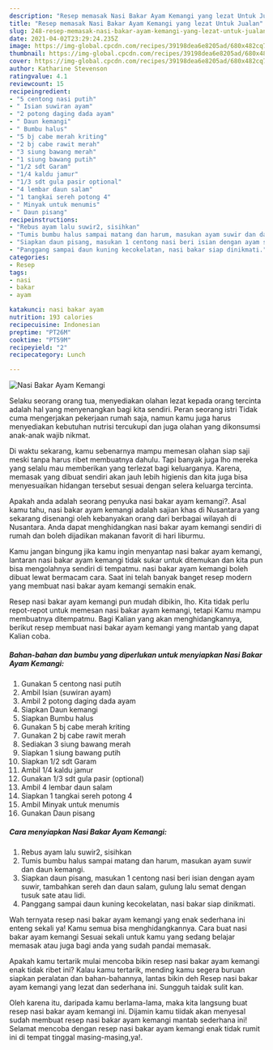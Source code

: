 ```yaml
---
description: "Resep memasak Nasi Bakar Ayam Kemangi yang lezat Untuk Jualan"
title: "Resep memasak Nasi Bakar Ayam Kemangi yang lezat Untuk Jualan"
slug: 248-resep-memasak-nasi-bakar-ayam-kemangi-yang-lezat-untuk-jualan
date: 2021-04-02T23:29:24.235Z
image: https://img-global.cpcdn.com/recipes/39198dea6e8205ad/680x482cq70/nasi-bakar-ayam-kemangi-foto-resep-utama.jpg
thumbnail: https://img-global.cpcdn.com/recipes/39198dea6e8205ad/680x482cq70/nasi-bakar-ayam-kemangi-foto-resep-utama.jpg
cover: https://img-global.cpcdn.com/recipes/39198dea6e8205ad/680x482cq70/nasi-bakar-ayam-kemangi-foto-resep-utama.jpg
author: Katharine Stevenson
ratingvalue: 4.1
reviewcount: 15
recipeingredient:
- "5 centong nasi putih"
- " Isian suwiran ayam"
- "2 potong daging dada ayam"
- " Daun kemangi"
- " Bumbu halus"
- "5 bj cabe merah kriting"
- "2 bj cabe rawit merah"
- "3 siung bawang merah"
- "1 siung bawang putih"
- "1/2 sdt Garam"
- "1/4 kaldu jamur"
- "1/3 sdt gula pasir optional"
- "4 lembar daun salam"
- "1 tangkai sereh potong 4"
- " Minyak untuk menumis"
- " Daun pisang"
recipeinstructions:
- "Rebus ayam lalu suwir2, sisihkan"
- "Tumis bumbu halus sampai matang dan harum, masukan ayam suwir dan daun kemangi."
- "Siapkan daun pisang, masukan 1 centong nasi beri isian dengan ayam suwir, tambahkan sereh dan daun salam, gulung lalu semat dengan tusuk sate atau lidi."
- "Panggang sampai daun kuning kecokelatan, nasi bakar siap dinikmati."
categories:
- Resep
tags:
- nasi
- bakar
- ayam

katakunci: nasi bakar ayam 
nutrition: 193 calories
recipecuisine: Indonesian
preptime: "PT26M"
cooktime: "PT59M"
recipeyield: "2"
recipecategory: Lunch

---
```



![Nasi Bakar Ayam Kemangi](https://img-global.cpcdn.com/recipes/39198dea6e8205ad/680x482cq70/nasi-bakar-ayam-kemangi-foto-resep-utama.jpg)

Selaku seorang orang tua, menyediakan olahan lezat kepada orang tercinta adalah hal yang menyenangkan bagi kita sendiri. Peran seorang istri Tidak cuma mengerjakan pekerjaan rumah saja, namun kamu juga harus menyediakan kebutuhan nutrisi tercukupi dan juga olahan yang dikonsumsi anak-anak wajib nikmat.

Di waktu  sekarang, kamu sebenarnya mampu memesan olahan siap saji meski tanpa harus ribet membuatnya dahulu. Tapi banyak juga lho mereka yang selalu mau memberikan yang terlezat bagi keluarganya. Karena, memasak yang dibuat sendiri akan jauh lebih higienis dan kita juga bisa menyesuaikan hidangan tersebut sesuai dengan selera keluarga tercinta. 



Apakah anda adalah seorang penyuka nasi bakar ayam kemangi?. Asal kamu tahu, nasi bakar ayam kemangi adalah sajian khas di Nusantara yang sekarang disenangi oleh kebanyakan orang dari berbagai wilayah di Nusantara. Anda dapat menghidangkan nasi bakar ayam kemangi sendiri di rumah dan boleh dijadikan makanan favorit di hari liburmu.

Kamu jangan bingung jika kamu ingin menyantap nasi bakar ayam kemangi, lantaran nasi bakar ayam kemangi tidak sukar untuk ditemukan dan kita pun bisa mengolahnya sendiri di tempatmu. nasi bakar ayam kemangi boleh dibuat lewat bermacam cara. Saat ini telah banyak banget resep modern yang membuat nasi bakar ayam kemangi semakin enak.

Resep nasi bakar ayam kemangi pun mudah dibikin, lho. Kita tidak perlu repot-repot untuk memesan nasi bakar ayam kemangi, tetapi Kamu mampu membuatnya ditempatmu. Bagi Kalian yang akan menghidangkannya, berikut resep membuat nasi bakar ayam kemangi yang mantab yang dapat Kalian coba.

<!--inarticleads1-->

##### Bahan-bahan dan bumbu yang diperlukan untuk menyiapkan Nasi Bakar Ayam Kemangi:

1. Gunakan 5 centong nasi putih
1. Ambil  Isian (suwiran ayam)
1. Ambil 2 potong daging dada ayam
1. Siapkan  Daun kemangi
1. Siapkan  Bumbu halus
1. Gunakan 5 bj cabe merah kriting
1. Gunakan 2 bj cabe rawit merah
1. Sediakan 3 siung bawang merah
1. Siapkan 1 siung bawang putih
1. Siapkan 1/2 sdt Garam
1. Ambil 1/4 kaldu jamur
1. Gunakan 1/3 sdt gula pasir (optional)
1. Ambil 4 lembar daun salam
1. Siapkan 1 tangkai sereh potong 4
1. Ambil  Minyak untuk menumis
1. Gunakan  Daun pisang




<!--inarticleads2-->

##### Cara menyiapkan Nasi Bakar Ayam Kemangi:

1. Rebus ayam lalu suwir2, sisihkan
1. Tumis bumbu halus sampai matang dan harum, masukan ayam suwir dan daun kemangi.
1. Siapkan daun pisang, masukan 1 centong nasi beri isian dengan ayam suwir, tambahkan sereh dan daun salam, gulung lalu semat dengan tusuk sate atau lidi.
1. Panggang sampai daun kuning kecokelatan, nasi bakar siap dinikmati.




Wah ternyata resep nasi bakar ayam kemangi yang enak sederhana ini enteng sekali ya! Kamu semua bisa menghidangkannya. Cara buat nasi bakar ayam kemangi Sesuai sekali untuk kamu yang sedang belajar memasak atau juga bagi anda yang sudah pandai memasak.

Apakah kamu tertarik mulai mencoba bikin resep nasi bakar ayam kemangi enak tidak ribet ini? Kalau kamu tertarik, mending kamu segera buruan siapkan peralatan dan bahan-bahannya, lantas bikin deh Resep nasi bakar ayam kemangi yang lezat dan sederhana ini. Sungguh taidak sulit kan. 

Oleh karena itu, daripada kamu berlama-lama, maka kita langsung buat resep nasi bakar ayam kemangi ini. Dijamin kamu tiidak akan menyesal sudah membuat resep nasi bakar ayam kemangi mantab sederhana ini! Selamat mencoba dengan resep nasi bakar ayam kemangi enak tidak rumit ini di tempat tinggal masing-masing,ya!.

